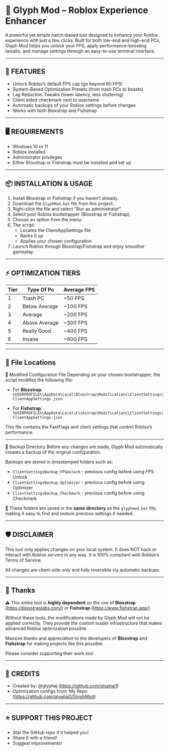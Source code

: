# 🌟 Glyph Mod – Roblox Experience Enhancer

A powerful yet simple batch-based tool designed to enhance your Roblox experience 
with just a few clicks. Built for both low-end and high-end PCs, Glyph Mod helps you 
unlock your FPS, apply performance-boosting tweaks, and manage settings through 
an easy-to-use terminal interface.

------------------------------
🚀 FEATURES
------------------------------
- Unlock Roblox’s default FPS cap (go beyond 60 FPS)
- System-Based Optimization Presets (from trash PCs to beasts)
- Lag Reduction Tweaks (lower latency, less stuttering)
- Client sided checkmark next to username
- Automatic backups of your Roblox settings before changes
- Works with both Bloxstrap and Fishstrap

------------------------------
🖥️ REQUIREMENTS
------------------------------
- Windows 10 or 11
- Roblox installed
- Administrator privileges
- Either Bloxstrap or Fishstrap must be installed and set up

------------------------------
📦 INSTALLATION & USAGE
------------------------------
1. Install Bloxstrap or Fishstrap if you haven’t already.
2. Download the `GlyphMod.bat` file from this project.
3. Right-click the file and select “Run as administrator”.
4. Select your Roblox bootstrapper (Bloxstrap or Fishstrap).
5. Choose an option from the menu:
6. The script:
   - Locates the ClientAppSettings file
   - Backs it up
   - Applies your chosen configuration
7. Launch Roblox through Bloxstrap/Fishstrap and enjoy smoother gameplay.

-------------------------------------------
⚡ OPTIMIZATION TIERS                    
-------------------------------------------
| Tier | Type Of Pc       |   Average FPS |
|------|------------------|---------------|
| 1    | Trash PC         | ~50 FPS       |
| 2    | Below Average    | ~100 FPS      |
| 3    | Average          | ~200 FPS      |
| 4    | Above Average    | ~300 FPS      |
| 5    | Really Good      | ~400 FPS      |
| 6    | Insane           | ~600 FPS      |

------------------------------
📂 File Locations
------------------------------

🔧 Modified Configuration File
Depending on your chosen bootstrapper, the script modifies the following file:

- For **Bloxstrap**:  
  `%USERPROFILE%\AppData\Local\Bloxstrap\Modifications\ClientSettings\ClientAppSettings.json`

- For **Fishstrap**:  
  `%USERPROFILE%\AppData\Local\Fishstrap\Modifications\ClientSettings\ClientAppSettings.json`

This file contains the FastFlags and client settings that control Roblox’s performance.

---
💾 Backup Directory
Before any changes are made, Glyph Mod automatically creates a backup of the original configuration.

Backups are stored in timestamped folders such as:

- `ClientSettingsBackup_FPSUnlock` - previous config before using FPS Unlock
- `ClientSettingsBackup_Optimizer` - previous config before using Optimizer
- `ClientSettingsBackup_Checkmark` - previous config before using Checkmark

📁 These folders are saved in the **same directory** as the `glyphmod.bat` file, making it easy to find and restore previous settings if needed.

------------------------------
🛡️ DISCLAIMER
------------------------------
This tool only applies changes on your local system. It does NOT hack or interact with 
Roblox servers in any way. It is 100% compliant with Roblox’s Terms of Service.

All changes are client-side only and fully reversible via automatic backups.

------------------------------
🙏 Thanks
------------------------------
⚠️ This entire tool is **highly dependent** on the use of **Bloxstrap** (https://bloxstraplabs.com/)
or **Fishstrap** (https://www.fishstrap.app/).

Without these tools, the modifications made by Glyph Mod will not be applied correctly. 
They provide the custom loader infrastructure that makes advanced Roblox optimization possible.

Massive thanks and appreciation to the developers of **Bloxstrap** and **Fishstrap** 
for making projects like this possible.

Please consider supporting their work too!

------------------------------
🙌 CREDITS
------------------------------
- Created by: @glyphaj (https://github.com/glyphaj1)
- Optimization configs from: My Repo (https://github.com/glyphaj1/GlyphMod)

------------------------------
⭐ SUPPORT THIS PROJECT
------------------------------
- Star the GitHub repo if it helped you!
- Share it with a friend!
- Suggest improvements!
